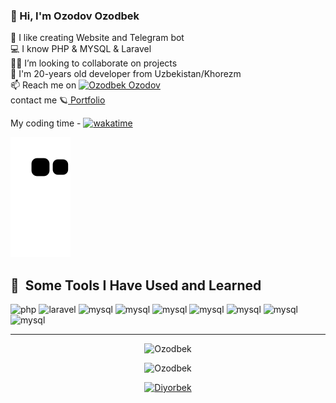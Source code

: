 ### 👋  Hi, I'm  Ozodov Ozodbek


💫 I like creating Website and Telegram bot\
💻 I know PHP & MYSQL & Laravel  \
👨‍💻 I’m looking to collaborate on projects \
💬 I'm 20-years old developer from Uzbekistan/Khorezm \
📫 Reach me on [![ Ozodbek Ozodov ](https://img.shields.io/badge/OzodovOzodbek-30302f?style=flat&logo=telegram)](https://t.me/Ozodbek_Ozodov2) <br> 
contact me
🪐<a href="http://ozodov.uz" target="/blank"> Portfolio </a>



My coding time -
[![wakatime](https://wakatime.com/badge/user/c96df822-ee4c-482a-a5e8-da028f80d870.svg)](https://wakatime.com/@c96df822-ee4c-482a-a5e8-da028f80d870)


![snake svg](https://github.com/Ozodbek0002/Ozodbek0002/blob/output/github-contribution-grid-snake.svg)

<h2> 🚀 &nbsp;Some Tools I Have Used and Learned</h2>
<p align="left">



  <img title="PHP"  src="https://cdn.jsdelivr.net/gh/devicons/devicon/icons/php/php-original.svg" alt="php" width="45" height="45"/>

  <img title="Laravel"  src="https://asset.brandfetch.io/ide68-31CH/idlxAUbIOo.jpeg" alt="laravel" width="45" height="45"/>
   
  <img title="Python"  src="https://avatars.githubusercontent.com/Python" alt="mysql" width="45" height="45"/>
 
  <img title="Java"  src="https://avatars.githubusercontent.com/Java" alt="mysql" width="45" height="45"/>
   
  <img title="JavaScript"  src="https://upload.wikimedia.org/wikipedia/commons/thumb/9/99/Unofficial_JavaScript_logo_2.svg/800px-Unofficial_JavaScript_logo_2.svg.png" alt="mysql" width="45" height="45"/>
   
  <img title="MySQL"  src="https://e7.pngegg.com/pngimages/617/252/png-clipart-mysql-workbench-computer-icons-logo-database-server-blue-text.png" alt="mysql"     width="45" height="45"/>
  <img title="HTML"  src="https://play-lh.googleusercontent.com/85WnuKkqDY4gf6tndeL4_Ng5vgRk7PTfmpI4vHMIosyq6XQ7ZGDXNtYG2s0b09kJMw" alt="mysql" width="45" height="45"/>
  <img title="CSS"  src="https://play-lh.googleusercontent.com/RTAZb9E639F4JBcuBRTPEk9_92I-kaKgBMw4LFxTGhdCQeqWukXh74rTngbQpBVGxqo" alt="mysql" width="45" height="45"/>
  <img title="Bootstrap"  src="https://avatars.githubusercontent.com/u/2918581?s=280&v=4" alt="mysql" width="45" height="45"/>
 
  <hr>

<p align="center"> <img src="https://github-readme-stats.vercel.app/api/top-langs/?username=Ozodbek0002&layout=compact&theme=radical" alt="Ozodbek" />
<p align="center"> <img src="https://github-readme-stats.vercel.app/api?username=Ozodbek0002&show_icons=true&theme=gotham" alt="Ozodbek" />

<p align="center"> <a href="https://github.com/ryo-ma/github-profile-trophy"><img src="https://github-profile-trophy.vercel.app/?username=Ozodbek0002&theme=onestar&row=1&margin-w=15&margin-h=15&no-bg=true" alt="Diyorbek" /></a> </p



